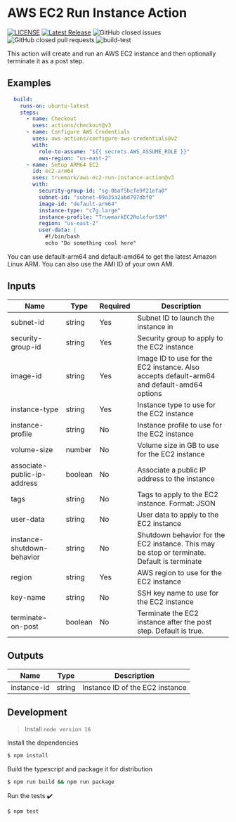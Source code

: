 # AWS EC2 Run Instance Action

[![LICENSE](https://img.shields.io/badge/license-BSD3-green)](LICENSE)
[![Latest Release](https://img.shields.io/github/v/release/truemark/aws-ec2-run-instance-action)](https://github.com/truemark/aws-ec2-run-instance-action/releases)
![GitHub closed issues](https://img.shields.io/github/issues-closed/truemark/aws-ec2-run-instance-action)
![GitHub closed pull requests](https://img.shields.io/github/issues-pr-closed/truemark/aws-ec2-run-instance-action)
![build-test](https://github.com/truemark/aws-ec2-run-instance-action/workflows/build-test/badge.svg)

This action will create and run an AWS EC2 instance and then optionally terminate it as a post step.

## Examples

```yml
  build:
    runs-on: ubuntu-latest
    steps:
      - name: Checkout
        uses: actions/checkout@v3
      - name: Configure AWS Credentials
        uses: aws-actions/configure-aws-credentials@v2
        with:
          role-to-assume: "${{ secrets.AWS_ASSUME_ROLE }}"
          aws-region: "us-east-2"
      - name: Setup ARM64 EC2
        id: ec2-arm64
        uses: truemark/aws-ec2-run-instance-action@v3
        with:
          security-group-id: "sg-0baf5bcfe9f21efa0"
          subnet-id: "subnet-09a35a2abd797dbf0"
          image-id: "default-arm64"
          instance-type: "c7g.large"
          instance-profile: "TruemarkEC2RoleforSSM"
          region: "us-east-2"
          user-data: |
            #!/bin/bash
            echo "Do something cool here"
```

You can use default-arm64 and default-amd64 to get the latest Amazon Linux ARM.
You can also use the AMI ID of your own AMI.

## Inputs

| Name                          | Type       | Required | Description                                                                                 |
|-------------------------------|------------|----------|---------------------------------------------------------------------------------------------|
| subnet-id                     | string     | Yes      | Subnet ID to launch the instance in                                                         |
| security-group-id             | string     | Yes      | Security group to apply to the EC2 instance                                                 |
| image-id                      | string     | Yes      | Image ID to use for the EC2 instance. Also accepts default-arm64 and default-amd64 options  |
 | instance-type                 | string     | Yes      | Instance type to use for the EC2 instance                                                   |
| instance-profile              | string     | No       | Instance profile to use for the EC2 instance                                                |
| volume-size                   | number     | No       | Volume size in GB to use for the EC2 instance                                               |
| associate-public-ip-address   | boolean    | No       | Associate a public IP address to the instance                                               |
| tags                          | string     | No       | Tags to apply to the EC2 instance. Format: JSON                                             |
| user-data                     | string     | No       | User data to apply to the EC2 instance                                                      |
| instance-shutdown-behavior    | string     | No       | Shutdown behavior for the EC2 instance. This may be stop or terminate. Default is terminate |
| region                        | string     | Yes      | AWS region to use for the EC2 instance                                                      |
| key-name                      | string     | No       | SSH key name to use for the EC2 instance                                                    |
| terminate-on-post             | boolean    | No       | Terminate the EC2 instance after the post step. Default is true.                            |

## Outputs
| Name                          | Type       | Description                                                                                 |
|-------------------------------|------------|---------------------------------------------------------------------------------------------|
| instance-id                   | string     | Instance ID of the EC2 instance                                                             |





## Development

> Install `node version 16`

Install the dependencies  
```bash
$ npm install
```

Build the typescript and package it for distribution
```bash
$ npm run build && npm run package
```

Run the tests :heavy_check_mark:  
```bash
$ npm test
```
